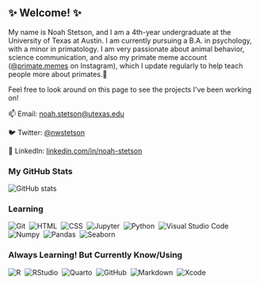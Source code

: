 ## ✨ Welcome! ✨

My name is Noah Stetson, and I am a 4th-year undergraduate at the University of Texas at Austin. I am currently pursuing a B.A. in psychology, with a minor in primatology. I am very passionate about animal behavior, science communication, and also my primate meme account ([@primate.memes](https://www.instagram.com/primate.memes/) on Instagram), which I update regularly to help teach people more about primates.🐒

Feel free to look around on this page to see the projects I've been working on!

📫 Email: [noah.stetson@utexas.edu](mailto:noah.stetson@utexas.edu)

🐦 Twitter: [@nwstetson](https://twitter.com/NWStetson) 

🤝 LinkedIn: [linkedin.com/in/noah-stetson](https://linkedin.com/in/noah-stetson) 

<!--
Once website is less ugly:
💻 Website (work in-progress): [nwstetson.github.io](https://nwstetson.github.io)
-->


### My GitHub Stats 
![GitHub stats](https://github-readme-stats.vercel.app/api?username=nwstetson&theme=onedark&show_icons=true)

### Learning
![Git](https://img.shields.io/badge/-Git-05122A?style=flat&logo=git)&nbsp;
![HTML](https://img.shields.io/badge/-HTML-05122A?style=flat&logo=HTML5)&nbsp;
![CSS](https://img.shields.io/badge/-CSS-05122A?style=flat&logo=CSS3&logoColor=1572B6)&nbsp;
![Jupyter](https://img.shields.io/badge/-Jupyter-05122A?style=flat&logo=Jupyter)&nbsp;
![Python](https://img.shields.io/badge/-Python-05122A?style=flat&logo=python)&nbsp;
![Visual Studio Code](https://img.shields.io/badge/-Visual%20Studio%20Code-05122A?style=flat&logo=visual-studio-code&logoColor=007ACC)&nbsp;
![Numpy](https://img.shields.io/badge/-Numpy-05122A?style=flat&logo=Numpy)&nbsp;
![Pandas](https://img.shields.io/badge/-Pandas-05122A?style=flat&logo=Pandas&logoColor=1572B6)&nbsp;
![Seaborn](https://img.shields.io/badge/-Seaborn-05122A?style=flat&logo=Seaborn&logoColor=1572B6)&nbsp;

### Always Learning! But Currently Know/Using
![R](https://img.shields.io/badge/-R-05122A?style=flat&logo=R&logoColor=276DC3)&nbsp;
![RStudio](https://img.shields.io/badge/-RStudio-05122A?style=flat&logo=rstudio)&nbsp; <!-- this will soon be renamed to "posit" -->
![Quarto](https://img.shields.io/badge/-Quarto-05122A?style=flat&logo=Quarto)&nbsp;
![GitHub](https://img.shields.io/badge/-GitHub-05122A?style=flat&logo=github)&nbsp;
![Markdown](https://img.shields.io/badge/-Markdown-05122A?style=flat&logo=markdown)&nbsp;
![Xcode](https://img.shields.io/badge/-Xcode-05122A?style=flat&logo=Xcode)&nbsp;
